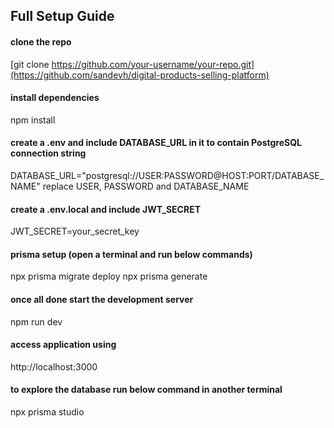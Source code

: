 ## Full Setup Guide

#### clone the repo
[git clone https://github.com/your-username/your-repo.git](https://github.com/sandevh/digital-products-selling-platform)

#### install dependencies 
npm install

#### create a .env and include DATABASE_URL in it to contain PostgreSQL connection string
DATABASE_URL="postgresql://USER:PASSWORD@HOST:PORT/DATABASE_NAME"
replace USER, PASSWORD and DATABASE_NAME

#### create a .env.local and include JWT_SECRET
JWT_SECRET=your_secret_key

#### prisma setup (open a terminal and run below commands)
npx prisma migrate deploy
npx prisma generate

#### once all done start the development server 
npm run dev

#### access application using 
http://localhost:3000

#### to explore the database run below command in another terminal 
npx prisma studio

